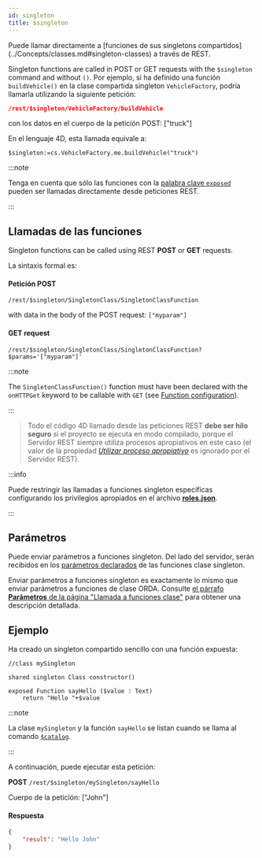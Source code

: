 ```yaml
---
id: singleton
title: $singleton
---
```


Puede llamar directamente a [funciones de sus singletons compartidos] (../Concepts/classes.md#singleton-classes) a través de REST.

Singleton functions are called in POST or GET requests with the `$singleton` command and without `()`. Por ejemplo, si ha definido una función `buildVehicle()` en la clase compartida singleton `VehicleFactory`, podría llamarla utilizando la siguiente petición:

```json
/rest/$singleton/VehicleFactory/buildVehicle
```

con los datos en el cuerpo de la petición POST: ["truck"]

En el lenguaje 4D, esta llamada equivale a:

```4d
$singleton:=cs.VehicleFactory.me.buildVehicle("truck")
```

:::note

Tenga en cuenta que sólo las funciones con la [palabra clave `exposed`](../ORDA/ordaClasses.md#exposed-vs-non-exposed-functions) pueden ser llamadas directamente desde peticiones REST.

:::

## Llamadas de las funciones

Singleton functions can be called using REST **POST** or **GET** requests.

La sintaxis formal es:

#### Petición POST

`/rest/$singleton/SingletonClass/SingletonClassFunction`

with data in the body of the POST request: `["myparam"]`

#### GET request

`/rest/$singleton/SingletonClass/SingletonClassFunction?$params='["myparam"]'`

:::note

The `SingletonClassFunction()` function must have been declared with the `onHTTPGet` keyword to be callable with `GET` (see [Function configuration](ClassFunctions#function-configuration)).

:::

> Todo el código 4D llamado desde las peticiones REST **debe ser hilo seguro** si el proyecto se ejecuta en modo compilado, porque el Servidor REST siempre utiliza procesos apropiativos en este caso (el valor de la propiedad [*Utilizar proceso apropiativo*](../WebServer/webServerConfig.md#use-preemptive-processes) es ignorado por el Servidor REST).

:::info

Puede restringir las llamadas a funciones singleton específicas configurando los privilegios apropiados en el archivo [**roles.json**](../ORDA/privileges.md#rolesjson-file).

:::

## Parámetros

Puede enviar parámetros a funciones singleton. Del lado del servidor, serán recibidos en los [parámetros declarados](../Concepts/parameters.md#declaring-parameters) de las funciones clase singleton.

Enviar parámetros a funciones singleton es exactamente lo mismo que enviar parámetros a funciones de clase ORDA. Consulte [el párrafo **Parámetros** de la página "Llamada a funciones clase"](ClassFunctions.md#parameters) para obtener una descripción detallada.

## Ejemplo

Ha creado un singleton compartido sencillo con una función expuesta:

```4d
//class mySingleton

shared singleton Class constructor()

exposed Function sayHello ($value : Text)
	return "Hello "+$value

```

:::note

La clase `mySingleton` y la función `sayHello` se listan cuando se llama al comando [`$catalog`]($catalog.md#singletons).

:::

A continuación, puede ejecutar esta petición:

**POST** `/rest/$singleton/mySingleton/sayHello`

Cuerpo de la petición: ["John"]

#### Respuesta

```json
{
	"result": "Hello John"
}
```
